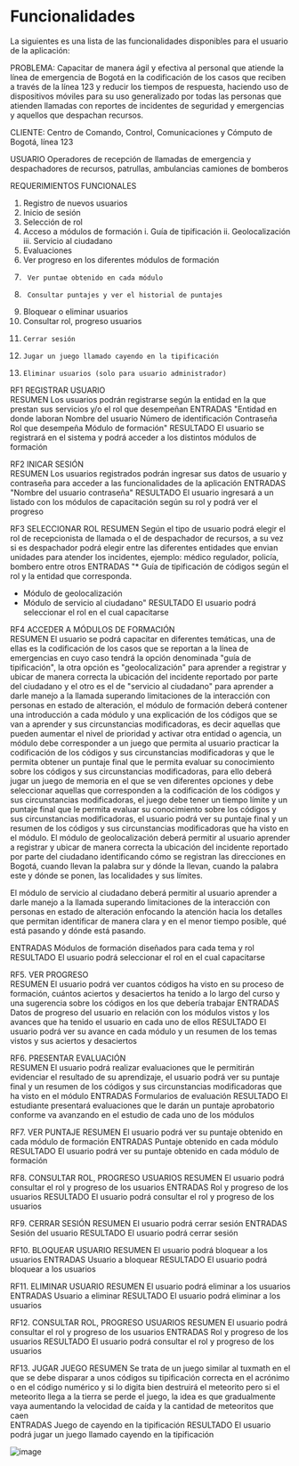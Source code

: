 # Funcionalidades

La siguientes es una lista de las funcionalidades disponibles para el usuario de la aplicación:

PROBLEMA:	Capacitar de manera ágil y efectiva al personal que atiende la línea de emergencia de Bogotá en la codificación de los casos que reciben a través de la línea 123 y reducir los tiempos de respuesta, haciendo uso de dispositivos móviles para su uso generalizado por todas las personas que atienden llamadas con reportes de incidentes de seguridad y emergencias y aquellos que despachan recursos.

CLIENTE: Centro de Comando, Control, Comunicaciones y Cómputo de Bogotá, línea 123

USUARIO	Operadores de recepción de llamadas de emergencia y despachadores de recursos, patrullas, ambulancias camiones de bomberos

REQUERIMIENTOS FUNCIONALES	
1.	Registro de nuevos usuarios
2.	Inicio de sesión
3.	Selección de rol
4.	Acceso a módulos de formación
        i.	Guía de tipificación
        ii.	Geolocalización
        iii.	Servicio al ciudadano
5.	Evaluaciones 
6.	Ver progreso en los diferentes módulos de formación
7.      Ver puntae obtenido en cada módulo
8.      Consultar puntajes y ver el historial de puntajes
9.	Bloquear o eliminar usuarios
10.	Consultar rol, progreso usuarios
11.     Cerrar sesión
12.     Jugar un juego llamado cayendo en la tipificación
13.     Eliminar usuarios (solo para usuario administrador)



RF1 REGISTRAR USUARIO	
RESUMEN	Los usuarios podrán registrarse según la entidad en la que prestan sus servicios y/o el rol que desempeñan
ENTRADAS	"Entidad en donde laboran
Nombre del usuario
Número de identificación
Contraseña
Rol que desempeña
Módulo de formación"
RESULTADO	El usuario se registrará en el sistema y podrá acceder a los distintos módulos de formación
	
RF2 INICAR SESIÓN	
RESUMEN	Los usuarios registrados podrán ingresar sus datos de usuario y contraseña para acceder a las funcionalidades de la aplicación
ENTRADAS	"Nombre del usuario
contraseña"
RESULTADO	El usuario ingresará a un listado con los módulos de capacitación según su rol y podrá ver el progreso
	
RF3 SELECCIONAR ROL	
RESUMEN	Según el tipo de usuario podrá elegir el rol de recepcionista de llamada o el de despachador de recursos, a su vez si es despachador podrá elegir entre las diferentes entidades que envian unidades para atender los incidentes, ejemplo: médico regulador, policía, bombero entre otros
ENTRADAS	"* Guía de tipificación de códigos según el rol y la entidad que corresponda.
* Módulo de geolocalización
* Módulo de servicio al ciudadano"
RESULTADO	El usuario podrá seleccionar el rol en el cual capacitarse
	
RF4 ACCEDER A MÓDULOS DE FORMACIÓN	
RESUMEN	El usuario se podrá capacitar en diferentes temáticas, una de ellas es la codificación de los casos que se reportan a la línea de emergencias en cuyo caso tendrá la opción denominada "guía de tipificación", la otra opción es "geolocalización" para aprender a registrar y ubicar de manera correcta la ubicación del incidente reportado por parte del ciudadano y el otro es el de "servicio al ciudadano"  para aprender a darle manejo a la llamada superando limitaciones de la interacción con personas en estado de alteración, el módulo de formación deberá contener una introducción a cada módulo y una explicación de los códigos que se van a aprender y sus circunstancias modificadoras, es decir aquellas que pueden aumentar el nivel de prioridad y activar otra entidad o agencia, un módulo debe corresponder a un juego que permita al usuario practicar la codificación de los códigos y sus circunstancias modificadoras y que le permita obtener un puntaje final que le permita evaluar su conocimiento sobre los códigos y sus circunstancias modificadoras, para ello deberá jugar un juego de memoria en el que se ven diferentes opciones y debe seleccionar aquellas que corresponden a la codificación de los códigos y sus circunstancias modificadoras, el juego debe tener un tiempo límite y un puntaje final que le permita evaluar su conocimiento sobre los códigos y sus circunstancias modificadoras, el usuario podrá ver su puntaje final y un resumen de los códigos y sus circunstancias modificadoras que ha visto en el módulo.
El módulo de geolocalización deberá permitir al usuario aprender a registrar y ubicar de manera correcta la ubicación del incidente reportado por parte del ciudadano identificando cómo se registran las direcciones en Bogotá, cuando llevan la palabra sur y dónde la llevan, cuando la palabra este y dónde se ponen, las localidades y sus límites.

El módulo de servicio al ciudadano deberá permitir al usuario aprender a darle manejo a la llamada superando limitaciones de la interacción con personas en estado de alteración enfocando la atención hacia los detalles que permitan identificar de manera clara y en el menor tiempo posible, qué está pasando y dónde está pasando.

ENTRADAS	Módulos de formación diseñados para cada tema y rol
RESULTADO	El usuario podrá seleccionar el rol en el cual capacitarse
	
RF5. VER PROGRESO	
RESUMEN	El usuario podrá ver cuantos códigos ha visto en su proceso de formación, cuántos aciertos y desaciertos ha tenido a lo largo del curso y una sugerencia sobre los códigos en los que debería trabajar
ENTRADAS	Datos de progreso del usuario en relación con los módulos vistos y los avances que ha tenido el usuario en cada uno de ellos
RESULTADO	El usuario podrá ver su avance en cada módulo y un resumen de los temas vistos y sus aciertos y desaciertos
	
RF6. PRESENTAR EVALUACIÓN	
RESUMEN	El usuario podrá realizar evaluaciones que le permitirán evidenciar el resultado de su aprendizaje, el usuario podrá ver su puntaje final y un resumen de los códigos y sus circunstancias modificadoras que ha visto en el módulo
ENTRADAS	Formularios de evaluación
RESULTADO	El estudiante presentará evaluaciones que le darán un puntaje aprobatorio conforme va avanzando en el estudio de cada uno de los módulos

RF7. VER PUNTAJE
RESUMEN	El usuario podrá ver su puntaje obtenido en cada módulo de formación
ENTRADAS	Puntaje obtenido en cada módulo
RESULTADO	El usuario podrá ver su puntaje obtenido en cada módulo de formación

RF8. CONSULTAR ROL, PROGRESO USUARIOS
RESUMEN	El usuario podrá consultar el rol y progreso de los usuarios
ENTRADAS	Rol y progreso de los usuarios
RESULTADO	El usuario podrá consultar el rol y progreso de los usuarios

RF9. CERRAR SESIÓN
RESUMEN	El usuario podrá cerrar sesión
ENTRADAS	Sesión del usuario
RESULTADO	El usuario podrá cerrar sesión  

RF10. BLOQUEAR USUARIO
RESUMEN	El usuario podrá bloquear a los usuarios
ENTRADAS	Usuario a bloquear
RESULTADO	El usuario podrá bloquear a los usuarios

RF11. ELIMINAR USUARIO
RESUMEN	El usuario podrá eliminar a los usuarios
ENTRADAS	Usuario a eliminar
RESULTADO	El usuario podrá eliminar a los usuarios

RF12. CONSULTAR ROL, PROGRESO USUARIOS
RESUMEN	El usuario podrá consultar el rol y progreso de los usuarios
ENTRADAS	Rol y progreso de los usuarios
RESULTADO	El usuario podrá consultar el rol y progreso de los usuarios

RF13. JUGAR JUEGO
RESUMEN	        Se trata de un juego similar al tuxmath en el que se debe disparar a unos códigos su tipificación correcta en el acrónimo o en el código numérico y si lo digita bien destruirá el meteorito pero si el meteorito llega a la tierra se perde el juego, la idea es que gradualmente vaya aumentando la velocidad de caída y la cantidad de meteoritos que caen   
ENTRADAS	Juego de cayendo en la tipificación
RESULTADO	El usuario podrá jugar un juego llamado cayendo en la tipificación

![image](https://github.com/user-attachments/assets/b28c7f82-4955-4e0f-957b-a05457af0488)
